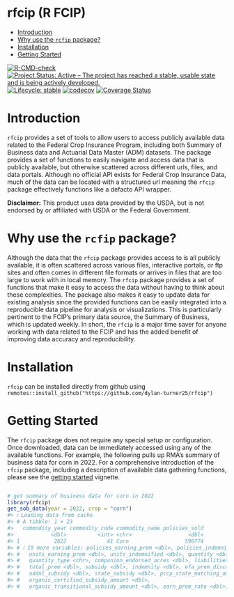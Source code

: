 rfcip (R FCIP)
================

- [Introduction](#introduction)
- [Why use the `rcfip` package?](#why-use-the-rcfip-package)
- [Installation](#installation)
- [Getting Started](#getting-started)

<!-- README.md is generated from README.Rmd. Please edit that file -->

[![R-CMD-check](https://github.com/dylan-turner25/rfcip/actions/workflows/R-CMD-check.yaml/badge.svg)](https://github.com/dylan-turner25/rfcip/actions/workflows/R-CMD-check.yaml)
[![Project Status: Active – The project has reached a stable, usable
state and is being actively
developed.](https://www.repostatus.org/badges/latest/active.svg)](https://www.repostatus.org/#active)
[![Lifecycle:
stable](https://img.shields.io/badge/lifecycle-stable-brightgreen.svg)](https://www.tidyverse.org/lifecycle/#stable)
[![codecov](https://codecov.io/gh/dylan-turner25/rfcip/graph/badge.svg?token=F6ZBMNEHYT)](https://codecov.io/gh/dylan-turner25/rfcip)
[![Coverage
Status](https://coveralls.io/repos/github/dylan-turner25/rfcip/badge.svg)](https://coveralls.io/github/dylan-turner25/rfcip)

<!-- # Coverage Report -->
<!-- The `rfcip` integration with CodeCov is not currently working. Below are package coverage metrics as a substitute.  -->
<!-- ```{r, echo = F} -->
<!-- library(covr) -->
<!-- cov <- package_coverage(quiet = FALSE, clean = FALSE) -->
<!-- cov -->
<!-- ``` -->

# Introduction

`rfcip` provides a set of tools to allow users to access publicly
available data related to the Federal Crop Insurance Program, including
both Summary of Business data and Actuarial Data Master (ADM) datasets.
The package provides a set of functions to easily navigate and access
data that is publicly available, but otherwise scattered across
different urls, files, and data portals. Although no official API exists
for Federal Crop Insurance Data, much of the data can be located with a
structured url meaning the `rfcip` package effectively functions like a
defacto API wrapper.

**Disclaimer:** This product uses data provided by the USDA, but is not
endorsed by or affiliated with USDA or the Federal Government.

# Why use the `rcfip` package?

Although the data that the `rfcip` package provides access to is all
publicly available, it is often scattered across various files,
interactive portals, or ftp sites and often comes in different file
formats or arrives in files that are too large to work with in local
memory. The `rfcip` package provides a set of functions that make it
easy to access the data without having to think about these
complexities. The package also makes it easy to update data for existing
analysis since the provided functions can be easily integrated into a
reproducible data pipeline for analysis or visualizations. This is
particularly pertinent to the FCIP’s primary data source, the Summary of
Business, which is updated weekly. In short, the `rfcip` is a major time
saver for anyone working with data related to the FCIP and has the added
benefit of improving data accuracy and reproducibility.

# Installation

`rfcip` can be installed directly from github using
`remotes::install_github("https://github.com/dylan-turner25/rfcip")`

# Getting Started

The `rfcip` package does not require any special setup or configuration.
Once downloaded, data can be immediately accessed using any of the
available functions. For example, the following pulls up RMA’s summary
of business data for corn in 2022. For a comprehensive introduction of
the `rfcip` package, including a description of available data gathering
functions, please see the [getting
started](vignettes/rfcip-introduction.md) vignette.

``` r

# get summary of business data for corn in 2022
library(rfcip)
get_sob_data(year = 2022, crop = "corn")
#> ℹ Loading data from cache
#> # A tibble: 1 × 23
#>   commodity_year commodity_code commodity_name policies_sold
#>            <dbl>          <int> <chr>                  <dbl>
#> 1           2022             41 Corn                  590774
#> # ℹ 19 more variables: policies_earning_prem <dbl>, policies_indemnified <dbl>,
#> #   units_earning_prem <dbl>, units_indemnified <dbl>, quantity <dbl>,
#> #   quantity_type <chr>, companion_endorsed_acres <dbl>, liabilities <dbl>,
#> #   total_prem <dbl>, subsidy <dbl>, indemnity <dbl>, efa_prem_discount <dbl>,
#> #   addnl_subsidy <dbl>, state_subsidy <dbl>, pccp_state_matching_amount <dbl>,
#> #   organic_certified_subsidy_amount <dbl>,
#> #   organic_transitional_subsidy_amount <dbl>, earn_prem_rate <dbl>, …
```
